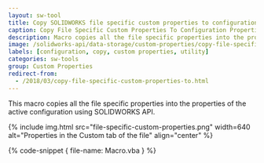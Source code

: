 ```yaml
---
layout: sw-tool
title: Copy SOLIDWORKS file specific custom properties to configuration
caption: Copy File Specific Custom Properties To Configuration Properties
description: Macro copies all the file specific properties into the properties of the active configuration
image: /solidworks-api/data-storage/custom-properties/copy-file-specific-to-configuration/file-specific-custom-properties.png
labels: [configuration, copy, custom properties, utility]
categories: sw-tools
group: Custom Properties
redirect-from:
  - /2018/03/copy-file-specific-custom-properties-to.html
---
```

This macro copies all the file specific properties into the properties of the active configuration using SOLIDWORKS API.

{% include img.html src="file-specific-custom-properties.png" width=640 alt="Properties in the Custom tab of the file" align="center" %}

{% code-snippet { file-name: Macro.vba } %}
